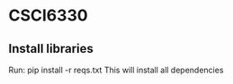# CSCI6330

## Install libraries
Run:
    pip install -r reqs.txt
This will install all dependencies